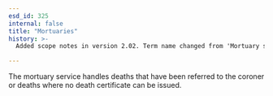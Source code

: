 ```yaml
---
esd_id: 325
internal: false
title: "Mortuaries"
history: >-
  Added scope notes in version 2.02. Term name changed from 'Mortuary service' to 'Death - mortuaries' in version 3.00. Name changed to 'Mortuaries' in version 4.00.

---
```


The mortuary service handles deaths that have been referred to the coroner or deaths where no death certificate can be issued.

